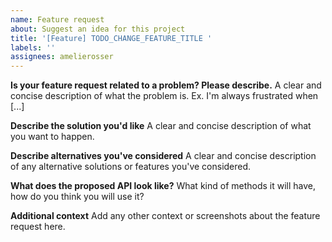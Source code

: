 ```yaml
---
name: Feature request
about: Suggest an idea for this project
title: '[Feature] TODO_CHANGE_FEATURE_TITLE '
labels: ''
assignees: amelierosser
---
```


**Is your feature request related to a problem? Please describe.**
A clear and concise description of what the problem is. Ex. I'm always frustrated when [...]

**Describe the solution you'd like**
A clear and concise description of what you want to happen.

**Describe alternatives you've considered**
A clear and concise description of any alternative solutions or features you've considered.

**What does the proposed API look like?**
What kind of methods it will have, how do you think you will use it?

**Additional context**
Add any other context or screenshots about the feature request here.
